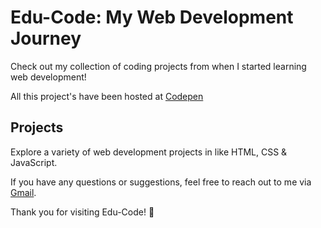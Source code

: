 # Edu-Code: My Web Development Journey

Check out my collection of coding projects from when I started learning web development!

All this project's have been hosted at [Codepen](https://codepen.io/itsabhaybal)

## Projects

Explore a variety of web development projects in like HTML, CSS & JavaScript.

If you have any questions or suggestions, feel free to reach out to me via [Gmail](mailto:abhaybalakrishnan977@gmail.com).

Thank you for visiting Edu-Code! 🚀
